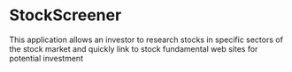 # StockScreener
This application allows an investor to research stocks in specific sectors of the stock market and quickly link to stock fundamental web sites for potential investment
